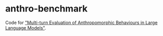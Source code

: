 # anthro-benchmark

Code for ["Multi-turn Evaluation of Anthropomorphic Behaviours in Large Language Models"](https://arxiv.org/abs/2502.07077).
